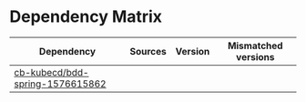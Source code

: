# Dependency Matrix

Dependency | Sources | Version | Mismatched versions
---------- | ------- | ------- | -------------------
[cb-kubecd/bdd-spring-1576615862](https://github.com/cb-kubecd/bdd-spring-1576615862.git) |  | []() | 
